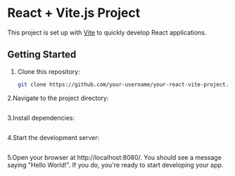 # React + Vite.js Project

This project is set up with [Vite](https://vitejs.dev/) to quickly develop React applications.

## Getting Started

1. Clone this repository:
   ```bash
   git clone https://github.com/your-username/your-react-vite-project.git

2.Navigate to the project directory:
```cd Summize
```
3.Install dependencies:

```npm install
```
4.Start the development server:
```npm run dev
```
5.Open your browser at http://localhost:8080/. You should see a message saying "Hello World!". If you do,
you're ready to start developing your app.

